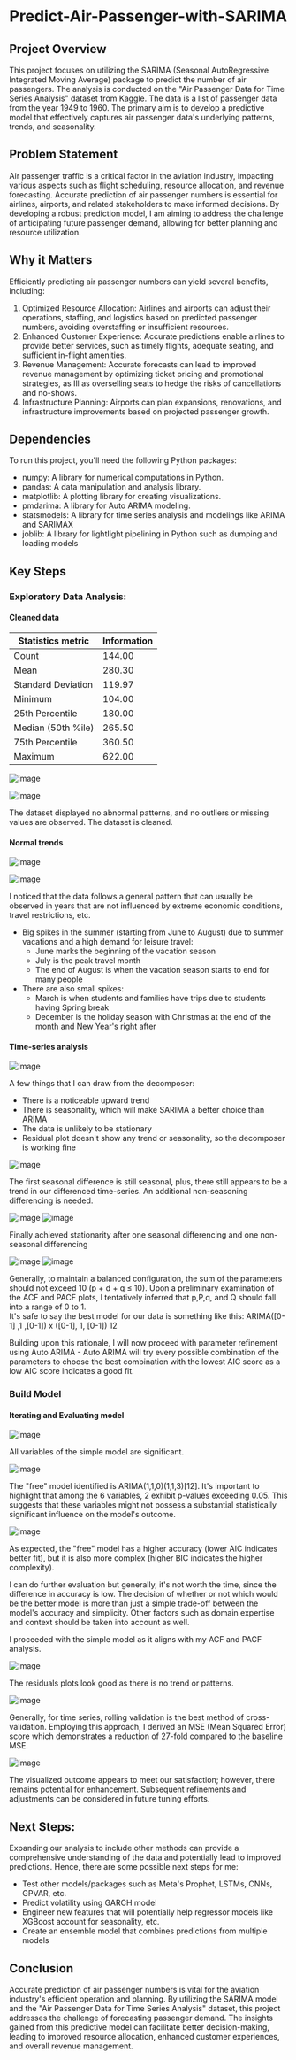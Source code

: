 # Predict-Air-Passenger-with-SARIMA

## Project Overview
This project focuses on utilizing the SARIMA (Seasonal AutoRegressive Integrated Moving Average) package to predict the number of air passengers. The analysis is conducted on the "Air Passenger Data for Time Series Analysis" dataset from Kaggle. The data is a list of passenger data from the year 1949 to 1960. The primary aim is to develop a predictive model that effectively captures air passenger data's underlying patterns, trends, and seasonality.

## Problem Statement
Air passenger traffic is a critical factor in the aviation industry, impacting various aspects such as flight scheduling, resource allocation, and revenue forecasting. Accurate prediction of air passenger numbers is essential for airlines, airports, and related stakeholders to make informed decisions. By developing a robust prediction model, I am aiming to address the challenge of anticipating future passenger demand, allowing for better planning and resource utilization.

## Why it Matters
Efficiently predicting air passenger numbers can yield several benefits, including:
1. Optimized Resource Allocation: Airlines and airports can adjust their operations, staffing, and logistics based on predicted passenger numbers, avoiding overstaffing or insufficient resources.
2. Enhanced Customer Experience: Accurate predictions enable airlines to provide better services, such as timely flights, adequate seating, and sufficient in-flight amenities.
3. Revenue Management: Accurate forecasts can lead to improved revenue management by optimizing ticket pricing and promotional strategies, as Ill as overselling seats to hedge the risks of cancellations and no-shows.
4. Infrastructure Planning: Airports can plan expansions, renovations, and infrastructure improvements based on projected passenger growth.


## Dependencies
To run this project, you'll need the following Python packages:
* numpy: A library for numerical computations in Python.
* pandas: A data manipulation and analysis library.
* matplotlib: A plotting library for creating visualizations.
* pmdarima: A library for Auto ARIMA modeling.
* statsmodels: A library for time series analysis and modelings like ARIMA and SARIMAX
* joblib: A library for lightIight pipelining in Python such as dumping and loading models


## Key Steps
### Exploratory Data Analysis:
#### Cleaned data

| Statistics metric | Information    |
| ------------------| -------------- |
| Count             | 144.00         |
| Mean              | 280.30         |
| Standard Deviation| 119.97         |
| Minimum           | 104.00         |
| 25th Percentile   | 180.00         |
| Median (50th %ile)| 265.50         |
| 75th Percentile   | 360.50         |
| Maximum           | 622.00         |

![image](https://github.com/DewieDecimal/Predict-Air-Passenger-with-SARIMA/assets/125356334/5d491c38-4bfe-4b28-b966-0c6abc938841)

![image](https://github.com/DewieDecimal/Predict-Air-Passenger-with-SARIMA/assets/125356334/220bd68a-af76-4c98-876b-93f8c66d44aa)

The dataset displayed no abnormal patterns, and no outliers or missing values are observed. The dataset is cleaned.

#### Normal trends

![image](https://github.com/DewieDecimal/Predict-Air-Passenger-with-SARIMA/assets/125356334/8b7cfeba-3907-44d2-a397-5bf3e52b8128)

![image](https://github.com/DewieDecimal/Predict-Air-Passenger-with-SARIMA/assets/125356334/b509e3f8-954b-44cb-b932-415d86cc7240)

I noticed that the data follows a general pattern that can usually be observed in years that are not influenced by extreme economic conditions, travel restrictions, etc.
* Big spikes in the summer (starting from June to August) due to summer vacations and a high demand for leisure travel:
    * June marks the beginning of the vacation season
    * July is the peak travel month
    * The end of August is when the vacation season starts to end for many people
* There are also small spikes:
    * March is when students and families have trips due to students having Spring break
    * December is the holiday season with Christmas at the end of the month and New Year's right after

#### Time-series analysis
![image](https://github.com/DewieDecimal/Predict-Air-Passenger-with-SARIMA/assets/125356334/42d4af59-30ab-4c8e-920e-b1a9fc71dc38)

A few things that I can draw from the decomposer:
* There is a noticeable upward trend
* There is seasonality, which will make SARIMA a better choice than ARIMA
* The data is unlikely to be stationary
* Residual plot doesn't show any trend or seasonality, so the decomposer is working fine

![image](https://github.com/DewieDecimal/Predict-Air-Passenger-with-SARIMA/assets/125356334/89a5d421-59e4-4a32-b171-0081e1b9b4f0)

The first seasonal difference is still seasonal, plus, there still appears to be a trend in our differenced time-series. An additional non-seasoning differencing is needed.

![image](https://github.com/DewieDecimal/Predict-Air-Passenger-with-SARIMA/assets/125356334/ad566ccc-cef9-4e10-8d6b-62b3a389d02f)
![image](https://github.com/DewieDecimal/Predict-Air-Passenger-with-SARIMA/assets/125356334/60ba71a5-79e2-434b-90e6-e399e4cf0850)

Finally achieved stationarity after one seasonal differencing and one non-seasonal differencing

![image](https://github.com/DewieDecimal/Predict-Air-Passenger-with-SARIMA/assets/125356334/4c7b1a4a-6332-45c3-a581-7aea8391fbb5)
![image](https://github.com/DewieDecimal/Predict-Air-Passenger-with-SARIMA/assets/125356334/399bc55c-f736-4485-95f0-e1ddb780f1b4)

Generally, to maintain a balanced configuration, the sum of the parameters should not exceed 10 (p + d + q ≤ 10). 
Upon a preliminary examination of the ACF and PACF plots, I tentatively inferred that p,P,q, and Q should fall into a range of 0 to 1.  
It's safe to say the best model for our data is something like this:
ARIMA([0-1] ,1 ,[0-1]) x ([0-1], 1, [0-1]) 12

Building upon this rationale, I will now proceed with parameter refinement using Auto ARIMA - Auto ARIMA will try every possible combination of the parameters to choose the best combination with the lowest AIC score as a low AIC score indicates a good fit.


### Build Model
#### Iterating and Evaluating model
![image](https://github.com/DewieDecimal/Predict-Air-Passenger-with-SARIMA/assets/125356334/938f0804-6189-4c9f-b3bf-c5ecc23517cb)

All variables of the simple model are significant.


![image](https://github.com/DewieDecimal/Predict-Air-Passenger-with-SARIMA/assets/125356334/8b8bee11-66d6-4622-9328-6af0c5f795f5)

The "free" model identified is ARIMA(1,1,0)(1,1,3)[12]. It's important to highlight that among the 6 variables, 2 exhibit p-values exceeding 0.05. This suggests that these variables might not possess a substantial statistically significant influence on the model's outcome.

![image](https://github.com/DewieDecimal/Predict-Air-Passenger-with-SARIMA/assets/125356334/e7fb94c1-22f4-4d04-b2ce-6aaddc9a210a)

As expected, the "free" model has a higher accuracy (lower AIC indicates better fit), but it is also more complex (higher BIC indicates the higher complexity).

I can do further evaluation but generally, it's not worth the time, since the difference in accuracy is low. The decision of whether or not which would be the better model is more than just a simple trade-off between the model's accuracy and simplicity. Other factors such as domain expertise and context should be taken into account as well.

I proceeded with the simple model as it aligns with my ACF and PACF analysis.

![image](https://github.com/DewieDecimal/Predict-Air-Passenger-with-SARIMA/assets/125356334/e8a62029-58b5-484c-b3aa-ecef551a8297)

The residuals plots look good as there is no trend or patterns.


![image](https://github.com/DewieDecimal/Predict-Air-Passenger-with-SARIMA/assets/125356334/9d9d0439-5468-45ae-8db7-2b30d53aae87)

Generally, for time series, rolling validation is the best method of cross-validation. Employing this approach, I derived an MSE (Mean Squared Error) score which demonstrates a reduction of 27-fold compared to the baseline MSE.


![image](https://github.com/DewieDecimal/Predict-Air-Passenger-with-SARIMA/assets/125356334/6c573e1c-1311-4650-98b2-74b5f100fb5e)

The visualized outcome appears to meet our satisfaction; however, there remains potential for enhancement. Subsequent refinements and adjustments can be considered in future tuning efforts.



## Next Steps:
Expanding our analysis to include other methods can provide a comprehensive understanding of the data and potentially lead to improved predictions. Hence, there are some possible next steps for me:
* Test other models/packages such as Meta's Prophet, LSTMs, CNNs, GPVAR, etc.
* Predict volatility using GARCH model
* Engineer new features that will potentially help regressor models like XGBoost account for seasonality, etc.
* Create an ensemble model that combines predictions from multiple models


## Conclusion
Accurate prediction of air passenger numbers is vital for the aviation industry's efficient operation and planning. By utilizing the SARIMA model and the "Air Passenger Data for Time Series Analysis" dataset, this project addresses the challenge of forecasting passenger demand. The insights gained from this predictive model can facilitate better decision-making, leading to improved resource allocation, enhanced customer experiences, and overall revenue management.
